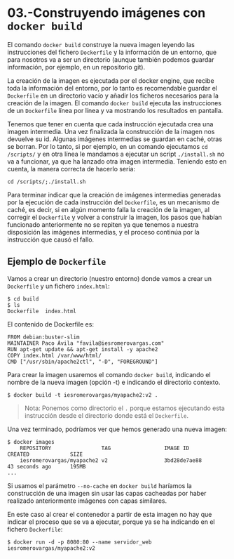 # 03.-Construyendo imágenes con `docker build`


El comando `docker build` construye la nueva imagen leyendo las instrucciones del fichero `Dockerfile` y la información de un entorno, que para nosotros va a ser un directorio (aunque también podemos guardar información, por ejemplo, en un repositorio git).

La creación de la imagen es ejecutada por el docker engine, que recibe toda la información del entorno, por lo tanto es recomendable guardar el `Dockerfile` en un directorio vacío y añadir los ficheros necesarios para la creación de la imagen. El comando `docker build` ejecuta las instrucciones de un `Dockerfile` línea por línea y va mostrando los resultados en pantalla.

Tenemos que tener en cuenta que cada instrucción ejecutada crea una imagen intermedia. Una vez finalizada la construcción de la imagen nos devuelve su id. Algunas imágenes intermedias se guardan en caché, otras se borran. Por lo tanto, si por ejemplo, en un comando ejecutamos `cd /scripts/` y en otra línea le mandamos a ejecutar un script `./install.sh` no va a funcionar, ya que ha lanzado otra imagen intermedia. Teniendo esto en cuenta, la manera correcta de hacerlo sería:

`cd /scripts/;./install.sh`

Para terminar indicar que la creación de imágenes intermedias generadas por la ejecución de cada instrucción del `Dockerfile`, es un mecanismo de caché, es decir, si en algún momento falla la creación de la imagen, al corregir el `Dockerfile` y volver a construir la imagen, los pasos que habían funcionado anteriormente no se repiten ya que tenemos a nuestra disposición las imágenes intermedias, y el proceso continúa por la instrucción que causó el fallo.

## Ejemplo de `Dockerfile`

Vamos a crear un directorio (nuestro entorno) donde vamos a crear un `Dockerfile` y un fichero `index.html`:

```
$ cd build
$ ls
Dockerfile  index.html
```

El contenido de Dockerfile es:

```
FROM debian:buster-slim
MAINTAINER Paco Ávila "favila@iesromerovargas.com"
RUN apt-get update && apt-get install -y apache2 
COPY index.html /var/www/html/
CMD ["/usr/sbin/apache2ctl", "-D", "FOREGROUND"]
```

Para crear la imagen usaremos el comando `docker build`, indicando el nombre de la nueva imagen (opción -t) e indicando el directorio contexto.
```
$ docker build -t iesromerovargas/myapache2:v2 .
```

> Nota: Ponemos como directorio el `.` porque estamos ejecutando esta instrucción desde el directorio donde está el `Dockerfile`.

Una vez terminado, podríamos ver que hemos generado una nueva imagen:

```
$ docker images
	REPOSITORY                TAG                 IMAGE ID            CREATED             SIZE
	iesromerovargas/myapache2 v2                  3bd28de7ae88        43 seconds ago      195MB
...
```

Si usamos el parámetro `--no-cache` en `docker build` haríamos la construcción de una imagen sin usar las capas cacheadas por haber realizado anteriormente imágenes con capas similares.

En este caso al crear el contenedor a partir de esta imagen no hay que indicar el proceso que se va a ejecutar, porque ya se ha indicando en el fichero `Dockerfile`:

```
$ docker run -d -p 8080:80 --name servidor_web iesromerovargas/myapache2:v2
```
